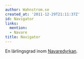 ```yaml
---
author: Wahnstrom.se
created_at: '2011-12-29T21:11:37Z'
id: Navigator
links:
  mention:
  - Navare
title: Navigator
---
```


En lärlingsgrad inom [Navaredyrkan].

  [Navaredyrkan]: Navare